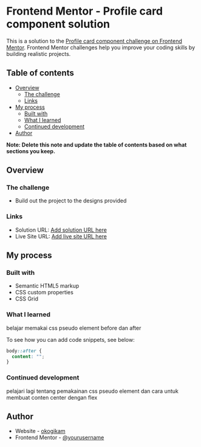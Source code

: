 # Frontend Mentor - Profile card component solution

This is a solution to the [Profile card component challenge on Frontend Mentor](https://www.frontendmentor.io/challenges/profile-card-component-cfArpWshJ). Frontend Mentor challenges help you improve your coding skills by building realistic projects.

## Table of contents

- [Overview](#overview)
  - [The challenge](#the-challenge)
  - [Links](#links)
- [My process](#my-process)
  - [Built with](#built-with)
  - [What I learned](#what-i-learned)
  - [Continued development](#continued-development)
- [Author](#author)

**Note: Delete this note and update the table of contents based on what sections you keep.**

## Overview

### The challenge

- Build out the project to the designs provided

### Links

- Solution URL: [Add solution URL here](https://github.com/okogikam/card-profil)
- Live Site URL: [Add live site URL here](https://okogikam.github.io/card-profil/)

## My process

### Built with

- Semantic HTML5 markup
- CSS custom properties
- CSS Grid

### What I learned

belajar memakai css pseudo element before dan after

To see how you can add code snippets, see below:

```css
body::after {
  content: "";
}
```

### Continued development

pelajari lagi tentang pemakainan css pseudo element dan cara untuk membuat conten center dengan flex

## Author

- Website - [okogikam](https://www.hancau.net)
- Frontend Mentor - [@yourusername](https://www.frontendmentor.io/profile/yourusername)
